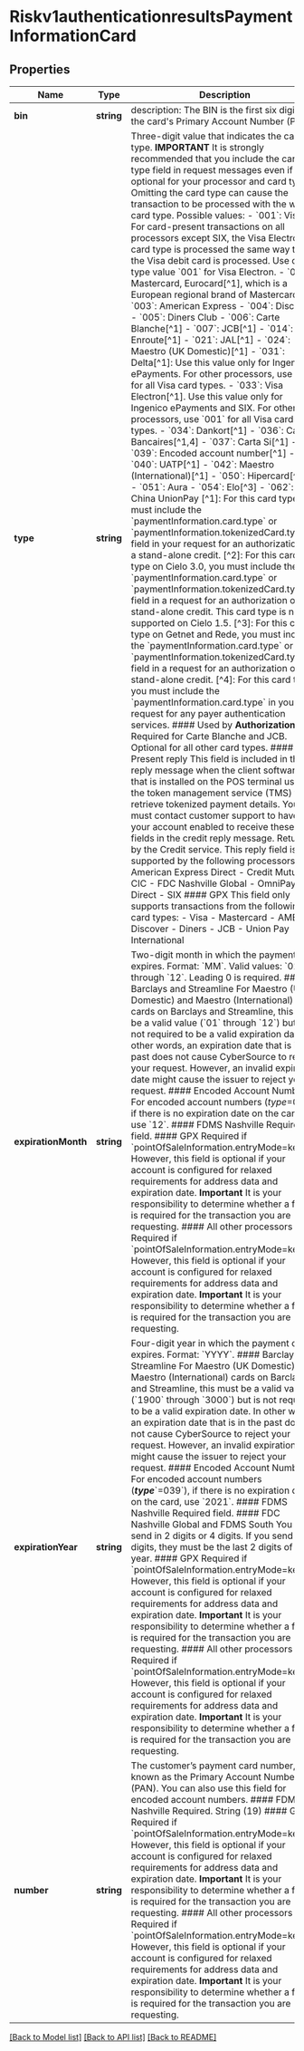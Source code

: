 # Riskv1authenticationresultsPaymentInformationCard

## Properties
Name | Type | Description | Notes
------------ | ------------- | ------------- | -------------
**bin** | **string** | description: The BIN is the first six digits of the card&#39;s Primary Account Number (PAN). | [optional] 
**type** | **string** | Three-digit value that indicates the card type.  **IMPORTANT** It is strongly recommended that you include the card type field in request messages even if it is optional for your processor and card type. Omitting the card type can cause the transaction to be processed with the wrong card type.  Possible values: - &#x60;001&#x60;: Visa. For card-present transactions on all processors except SIX, the Visa Electron card type is processed the same way that the Visa debit card is processed. Use card type value &#x60;001&#x60; for Visa Electron. - &#x60;002&#x60;: Mastercard, Eurocard[^1], which is a European regional brand of Mastercard. - &#x60;003&#x60;: American Express - &#x60;004&#x60;: Discover - &#x60;005&#x60;: Diners Club - &#x60;006&#x60;: Carte Blanche[^1] - &#x60;007&#x60;: JCB[^1] - &#x60;014&#x60;: Enroute[^1] - &#x60;021&#x60;: JAL[^1] - &#x60;024&#x60;: Maestro (UK Domestic)[^1] - &#x60;031&#x60;: Delta[^1]: Use this value only for Ingenico ePayments. For other processors, use &#x60;001&#x60; for all Visa card types. - &#x60;033&#x60;: Visa Electron[^1]. Use this value only for Ingenico ePayments and SIX. For other processors, use &#x60;001&#x60; for all Visa card types. - &#x60;034&#x60;: Dankort[^1] - &#x60;036&#x60;: Cartes Bancaires[^1,4] - &#x60;037&#x60;: Carta Si[^1] - &#x60;039&#x60;: Encoded account number[^1] - &#x60;040&#x60;: UATP[^1] - &#x60;042&#x60;: Maestro (International)[^1] - &#x60;050&#x60;: Hipercard[^2,3] - &#x60;051&#x60;: Aura - &#x60;054&#x60;: Elo[^3] - &#x60;062&#x60;: China UnionPay  [^1]: For this card type, you must include the &#x60;paymentInformation.card.type&#x60; or &#x60;paymentInformation.tokenizedCard.type&#x60; field in your request for an authorization or a stand-alone credit. [^2]: For this card type on Cielo 3.0, you must include the &#x60;paymentInformation.card.type&#x60; or &#x60;paymentInformation.tokenizedCard.type&#x60; field in a request for an authorization or a stand-alone credit. This card type is not supported on Cielo 1.5. [^3]: For this card type on Getnet and Rede, you must include the &#x60;paymentInformation.card.type&#x60; or &#x60;paymentInformation.tokenizedCard.type&#x60; field in a request for an authorization or a stand-alone credit. [^4]: For this card type, you must include the &#x60;paymentInformation.card.type&#x60; in your request for any payer authentication services.  #### Used by **Authorization** Required for Carte Blanche and JCB. Optional for all other card types.  #### Card Present reply This field is included in the reply message when the client software that is installed on the POS terminal uses the token management service (TMS) to retrieve tokenized payment details. You must contact customer support to have your account enabled to receive these fields in the credit reply message.  Returned by the Credit service.  This reply field is only supported by the following processors: - American Express Direct - Credit Mutuel-CIC - FDC Nashville Global - OmniPay Direct - SIX  #### GPX This field only supports transactions from the following card types: - Visa - Mastercard - AMEX - Discover - Diners - JCB - Union Pay International | 
**expirationMonth** | **string** | Two-digit month in which the payment card expires.  Format: &#x60;MM&#x60;.  Valid values: &#x60;01&#x60; through &#x60;12&#x60;. Leading 0 is required.  #### Barclays and Streamline For Maestro (UK Domestic) and Maestro (International) cards on Barclays and Streamline, this must be a valid value (&#x60;01&#x60; through &#x60;12&#x60;) but is not required to be a valid expiration date. In other words, an expiration date that is in the past does not cause CyberSource to reject your request. However, an invalid expiration date might cause the issuer to reject your request.  #### Encoded Account Numbers For encoded account numbers (_type_&#x3D;039), if there is no expiration date on the card, use &#x60;12&#x60;.  #### FDMS Nashville Required field.  #### GPX Required if &#x60;pointOfSaleInformation.entryMode&#x3D;keyed&#x60;. However, this field is optional if your account is configured for relaxed requirements for address data and expiration date. **Important** It is your responsibility to determine whether a field is required for the transaction you are requesting.  #### All other processors Required if &#x60;pointOfSaleInformation.entryMode&#x3D;keyed&#x60;. However, this field is optional if your account is configured for relaxed requirements for address data and expiration date. **Important** It is your responsibility to determine whether a field is required for the transaction you are requesting. | [optional] 
**expirationYear** | **string** | Four-digit year in which the payment card expires.  Format: &#x60;YYYY&#x60;.  #### Barclays and Streamline For Maestro (UK Domestic) and Maestro (International) cards on Barclays and Streamline, this must be a valid value (&#x60;1900&#x60; through &#x60;3000&#x60;) but is not required to be a valid expiration date. In other words, an expiration date that is in the past does not cause CyberSource to reject your request. However, an invalid expiration date might cause the issuer to reject your request.  #### Encoded Account Numbers For encoded account numbers (**_type_**&#x60;&#x3D;039&#x60;), if there is no expiration date on the card, use &#x60;2021&#x60;.  #### FDMS Nashville Required field.  #### FDC Nashville Global and FDMS South You can send in 2 digits or 4 digits. If you send in 2 digits, they must be the last 2 digits of the year.  #### GPX Required if &#x60;pointOfSaleInformation.entryMode&#x3D;keyed&#x60;. However, this field is optional if your account is configured for relaxed requirements for address data and expiration date. **Important** It is your responsibility to determine whether a field is required for the transaction you are requesting.  #### All other processors Required if &#x60;pointOfSaleInformation.entryMode&#x3D;keyed&#x60;. However, this field is optional if your account is configured for relaxed requirements for address data and expiration date. **Important** It is your responsibility to determine whether a field is required for the transaction you are requesting. | [optional] 
**number** | **string** | The customer’s payment card number, also known as the Primary Account Number (PAN). You can also use this field for encoded account numbers.  #### FDMS Nashville Required. String (19)  #### GPX Required if &#x60;pointOfSaleInformation.entryMode&#x3D;keyed&#x60;. However, this field is optional if your account is configured for relaxed requirements for address data and expiration date. **Important** It is your responsibility to determine whether a field is required for the transaction you are requesting.  #### All other processors Required if &#x60;pointOfSaleInformation.entryMode&#x3D;keyed&#x60;. However, this field is optional if your account is configured for relaxed requirements for address data and expiration date. **Important** It is your responsibility to determine whether a field is required for the transaction you are requesting. | [optional] 

[[Back to Model list]](../README.md#documentation-for-models) [[Back to API list]](../README.md#documentation-for-api-endpoints) [[Back to README]](../README.md)


